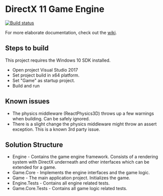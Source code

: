 ﻿# DirectX 11 Game Engine

[![Build status](https://ci.appveyor.com/api/projects/status/l56arbrrf5mpbp5p?svg=true)](https://ci.appveyor.com/project/nitvic793/rotvic-engine)

For more elaborate documentation, check out the [wiki](https://github.com/nitvic793/rotvic-engine/wiki).

## Steps to build

This project requires the Windows 10 SDK installed. 

- Open project Visual Studio 2017
- Set project build in x64 platform.
- Set "Game" as startup project.
- Build and run 

## Known issues

- The physics middleware (ReactPhysics3D) throws up a few warnings when building. Can be safely ignored. 
- There is a slight change the physics middleware might throw an assert exception. This is a known 3rd party issue.  

## Solution Structure

- Engine - Contains the game engine framework. Consists of a rendering system with DirectX underneath and other interfaces which can be extended for a game. 
- Game.Core - Implements the engine interfaces and the game logic. 
- Game - The main application project. Initializes the game.
- Engine.Tests - Contains all engine related tests.
- Game.Core.Tests - Contains all game logic related tests.